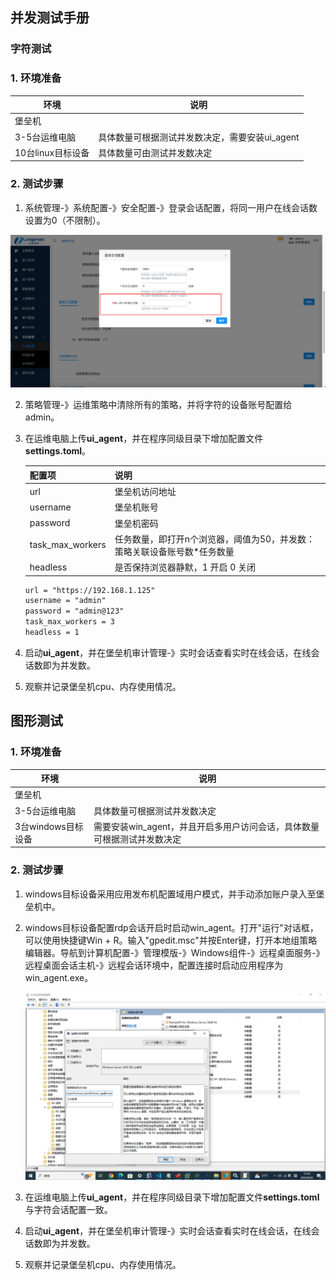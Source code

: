 ## 并发测试手册

### 字符测试

### 1. 环境准备

| 环境              | 说明                                           |
| ----------------- | ---------------------------------------------- |
| 堡垒机            |                                                |
| 3-5台运维电脑     | 具体数量可根据测试并发数决定，需要安装ui_agent |
| 10台linux目标设备 | 具体数量可由测试并发数决定                     |

### 2. 测试步骤

1. 系统管理-》系统配置-》安全配置-》登录会话配置，将同一用户在线会话数设置为0（不限制）。

![image-20230630143013461](并发测试手册/image-20230630143013461.png)

2. 策略管理-》运维策略中清除所有的策略，并将字符的设备账号配置给admin。

3. 在运维电脑上传**ui_agent**，并在程序同级目录下增加配置文件**settings.toml**。

   | 配置项           | 说明                                                         |
   | ---------------- | ------------------------------------------------------------ |
   | url              | 堡垒机访问地址                                               |
   | username         | 堡垒机账号                                                   |
   | password         | 堡垒机密码                                                   |
   | task_max_workers | 任务数量，即打开n个浏览器，阈值为50，并发数：策略关联设备账号数*任务数量 |
   | headless         | 是否保持浏览器静默，1 开启 0 关闭                            |

   ```html
   url = "https://192.168.1.125"
   username = "admin"
   password = "admin@123"
   task_max_workers = 3
   headless = 1
   ```

4. 启动**ui_agent**，并在堡垒机审计管理-》实时会话查看实时在线会话，在线会话数即为并发数。

5. 观察并记录堡垒机cpu、内存使用情况。

## 图形测试

### 1. 环境准备

| 环境               | 说明                                                         |
| ------------------ | ------------------------------------------------------------ |
| 堡垒机             |                                                              |
| 3-5台运维电脑      | 具体数量可根据测试并发数决定                                 |
| 3台windows目标设备 | 需要安装win_agent，并且开启多用户访问会话，具体数量可根据测试并发数决定 |

### 2. 测试步骤

1. windows目标设备采用应用发布机配置域用户模式，并手动添加账户录入至堡垒机中。

2. windows目标设备配置rdp会话开启时启动win_agent。打开"运行"对话框，可以使用快捷键Win + R。输入"gpedit.msc"并按Enter键，打开本地组策略编辑器。导航到计算机配置-》管理模版-》Windows组件-》远程桌面服务-》远程桌面会话主机-》远程会话环境中，配置连接时启动应用程序为win_agent.exe。

   ![image-20230630171704447](并发测试手册/image-20230630171704447.png)

3. 在运维电脑上传**ui_agent**，并在程序同级目录下增加配置文件**settings.toml**与字符会话配置一致。

4. 启动**ui_agent**，并在堡垒机审计管理-》实时会话查看实时在线会话，在线会话数即为并发数。

5. 观察并记录堡垒机cpu、内存使用情况。